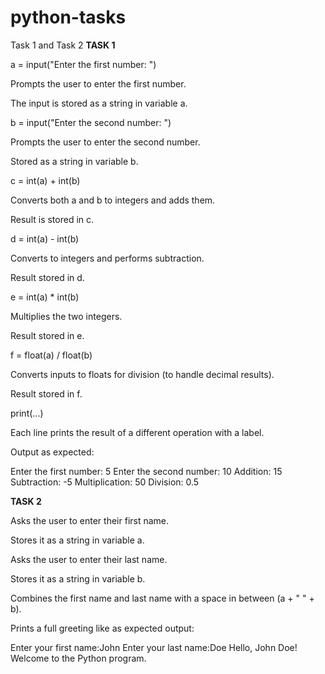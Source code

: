 # python-tasks
Task 1 and Task 2
**TASK 1**

a = input("Enter the first number: ")

Prompts the user to enter the first number.

The input is stored as a string in variable a.

b = input("Enter the second number: ")

Prompts the user to enter the second number.

Stored as a string in variable b.

c = int(a) + int(b)

Converts both a and b to integers and adds them.

Result is stored in c.

d = int(a) - int(b)

Converts to integers and performs subtraction.

Result stored in d.

e = int(a) * int(b)

Multiplies the two integers.

Result stored in e.

f = float(a) / float(b)

Converts inputs to floats for division (to handle decimal results).

Result stored in f.

print(...)

Each line prints the result of a different operation with a label.


Output as expected:

Enter the first number: 5
Enter the second number: 10
Addition: 15
Subtraction: -5
Multiplication: 50
Division: 0.5

**TASK 2**

Asks the user to enter their first name.

Stores it as a string in variable a.

Asks the user to enter their last name.

Stores it as a string in variable b.

Combines the first name and last name with a space in between (a + " " + b).

Prints a full greeting like as expected output:

Enter your first name:John
Enter your last name:Doe
Hello, John Doe! Welcome to the Python program.

